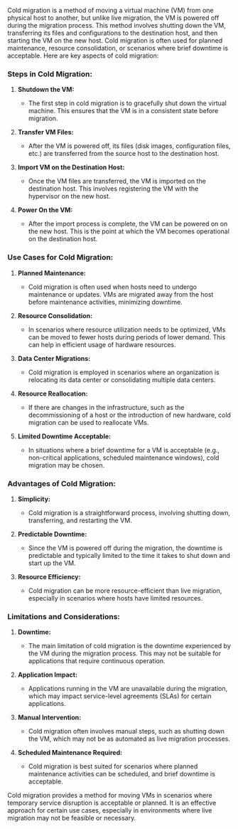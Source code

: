 Cold migration is a method of moving a virtual machine (VM) from one physical host to another, but unlike live migration, the VM is powered off during the migration process. This method involves shutting down the VM, transferring its files and configurations to the destination host, and then starting the VM on the new host. Cold migration is often used for planned maintenance, resource consolidation, or scenarios where brief downtime is acceptable. Here are key aspects of cold migration:

### Steps in Cold Migration:

1. **Shutdown the VM:**
   - The first step in cold migration is to gracefully shut down the virtual machine. This ensures that the VM is in a consistent state before migration.

2. **Transfer VM Files:**
   - After the VM is powered off, its files (disk images, configuration files, etc.) are transferred from the source host to the destination host.

3. **Import VM on the Destination Host:**
   - Once the VM files are transferred, the VM is imported on the destination host. This involves registering the VM with the hypervisor on the new host.

4. **Power On the VM:**
   - After the import process is complete, the VM can be powered on on the new host. This is the point at which the VM becomes operational on the destination host.

### Use Cases for Cold Migration:

1. **Planned Maintenance:**
   - Cold migration is often used when hosts need to undergo maintenance or updates. VMs are migrated away from the host before maintenance activities, minimizing downtime.

2. **Resource Consolidation:**
   - In scenarios where resource utilization needs to be optimized, VMs can be moved to fewer hosts during periods of lower demand. This can help in efficient usage of hardware resources.

3. **Data Center Migrations:**
   - Cold migration is employed in scenarios where an organization is relocating its data center or consolidating multiple data centers.

4. **Resource Reallocation:**
   - If there are changes in the infrastructure, such as the decommissioning of a host or the introduction of new hardware, cold migration can be used to reallocate VMs.

5. **Limited Downtime Acceptable:**
   - In situations where a brief downtime for a VM is acceptable (e.g., non-critical applications, scheduled maintenance windows), cold migration may be chosen.

### Advantages of Cold Migration:

1. **Simplicity:**
   - Cold migration is a straightforward process, involving shutting down, transferring, and restarting the VM.

2. **Predictable Downtime:**
   - Since the VM is powered off during the migration, the downtime is predictable and typically limited to the time it takes to shut down and start up the VM.

3. **Resource Efficiency:**
   - Cold migration can be more resource-efficient than live migration, especially in scenarios where hosts have limited resources.

### Limitations and Considerations:

1. **Downtime:**
   - The main limitation of cold migration is the downtime experienced by the VM during the migration process. This may not be suitable for applications that require continuous operation.

2. **Application Impact:**
   - Applications running in the VM are unavailable during the migration, which may impact service-level agreements (SLAs) for certain applications.

3. **Manual Intervention:**
   - Cold migration often involves manual steps, such as shutting down the VM, which may not be as automated as live migration processes.

4. **Scheduled Maintenance Required:**
   - Cold migration is best suited for scenarios where planned maintenance activities can be scheduled, and brief downtime is acceptable.

Cold migration provides a method for moving VMs in scenarios where temporary service disruption is acceptable or planned. It is an effective approach for certain use cases, especially in environments where live migration may not be feasible or necessary.
